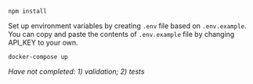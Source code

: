 ```
npm install
```

Set up environment variables by creating `.env` file based on `.env.example`. You can copy and paste the contents of `.env.example` file by changing API_KEY to your own.

```
docker-compose up
```
*Have not completed: 1) validation; 2) tests*